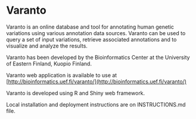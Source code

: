 # Varanto

Varanto is an online database and tool for annotating human genetic variations using various annotation data sources. Varanto can be used to query a set of input variations, retrieve associated annotations and to visualize and analyze the results.

Varanto has been developed by the Bioinformatics Center at the University of Eastern Finland, Kuopio Finland.

Varanto web application is available to use at [http://bioinformatics.uef.fi/varanto/](http://bioinformatics.uef.fi/varanto/)

Varanto is developed using R and Shiny web framework.

Local installation and deployment instructions are on INSTRUCTIONS.md file.
